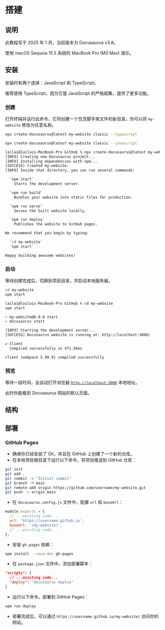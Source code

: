 # 搭建

## 说明

此教程写于 2025 年 1 月，当前版本为 Docusaurus v3.8。

使用 macOS Sequoia 15.5 系统的 MacBook Pro (M3 Max) 演示。

## 安装

安装时有两个选择：JavaScript 和 TypeScript。

推荐使用 TypeScript，因为它是 JavaScript 的严格超集，提供了更多功能。

### 创建

打开终端并运行此命令，它将创建一个包含脚手架文件的新目录。你可以将 `my-website` 修改为任意名称。

<Tabs>
<TabItem value="TypeScript">

```bash
npx create-docusaurus@latest my-website classic --typescript
```

</TabItem>
<TabItem value="JavaScript">

```bash
npx create-docusaurus@latest my-website classic --javascript
```

</TabItem>
</Tabs>

```bash
lailai@lailais-MacBook-Pro GitHub % npx create-docusaurus@latest my-website classic --typescript
[INFO] Creating new Docusaurus project...
[INFO] Installing dependencies with npm...
[SUCCESS] Created my-website.
[INFO] Inside that directory, you can run several commands:

  `npm start`
    Starts the development server.

  `npm run build`
    Bundles your website into static files for production.

  `npm run serve`
    Serves the built website locally.

  `npm run deploy`
    Publishes the website to GitHub pages.

We recommend that you begin by typing:

  `cd my-website`
  `npm start`

Happy building awesome websites!
```

### 启动

等待创建完成后，切换到项目目录，并启动本地服务器。

```bash
cd my-website
npm start
```

```bash
lailai@lailais-MacBook-Pro GitHub % cd my-website
npm start

> my-website@0.0.0 start
> docusaurus start

[INFO] Starting the development server...
[SUCCESS] Docusaurus website is running at: http://localhost:3000/

✔ Client
  Compiled successfully in 471.56ms

client (webpack 5.99.9) compiled successfully
```

### 预览

等待一段时间，会自动打开浏览器 [`http://localhost:3000`](http://localhost:3000) 本地地址。

此时你能看到 Docusaurus 网站的默认页面。

<ImageWindow url="http://localhost:3000">

<Assets file="my-website-light.png#gh-light-mode-only" /><Assets file="my-website-dark.png#gh-dark-mode-only" />

</ImageWindow>

## 结构

## 部署

### GitHub Pages

- 确保你已经安装了 Git，并且在 GitHub 上创建了一个新的仓库。
- 在本地项目根目录下运行以下命令，将项目推送到 GitHub 仓库：

```bash
git init
git add .
git commit -m "Initial commit"
git branch -M main
git remote add origin https://github.com/username/my-website.git
git push -u origin main
```

- 在 `docusaurus.config.js` 文件中，配置 `url` 和 `baseUrl`：

```javascript
module.exports = {
  // ...existing code...
  url: 'https://username.github.io',
  baseUrl: '/my-website/',
  // ...existing code...
};
```

- 安装 `gh-pages` 依赖：

```bash
npm install --save-dev gh-pages
```

- 在 `package.json` 文件中，添加部署脚本：

```json
"scripts": {
  // ...existing code...
  "deploy": "docusaurus deploy"
}
```

- 运行以下命令，部署到 GitHub Pages：

```bash
npm run deploy
```

- 部署完成后，可以通过 `https://username.github.io/my-website/` 访问你的网站。
